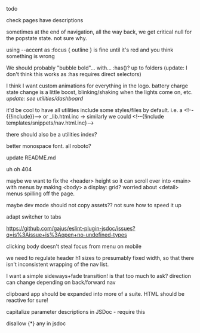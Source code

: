 todo

check pages have descriptions

sometimes at the end of navigation, all the way back, we get critical null for the popstate state. not sure why.

using --accent as :focus { outline } is fine until it's red and you think something is wrong

We should probably "bubble bold"... with... :has()? up to folders (update: I don't think this works as :has requires direct selectors)

I think I want custom animations for everything in the logo. battery charge state change is a little boost, blinking/shaking when the lights come on, etc. _update: see utilities/dashboard_

it'd be cool to have all utilities include some styles/files by default. i.e. a \<!--{{!include}}--> or \_lib.html.inc
-> similarly we could \<!--{!include templates/snippets/nav.html.inc}-->

there should also be a utilities index?

better monospace font. all roboto?

update README.md

uh oh 404

maybe we want to fix the \<header> height so it can scroll over into \<main> with menus by making \<body> a display: grid? worried about \<detail> menus spilling off the page.

maybe dev mode should not copy assets?? not sure how to speed it up

adapt switcher to tabs

https://github.com/gajus/eslint-plugin-jsdoc/issues?q=is%3Aissue+is%3Aopen+no-undefined-types

clicking body doesn't steal focus from menu on mobile

we need to regulate header h1 sizes to presumably fixed width, so that there isn't inconsistent wrapping of the nav list.

I want a simple sideways+fade transition! is that too much to ask? direction can change depending on back/forward nav

clipboard app should be expanded into more of a suite. HTML should be reactive for sure!

capitalize parameter descriptions in JSDoc - require this

disallow {*} any in jsdoc